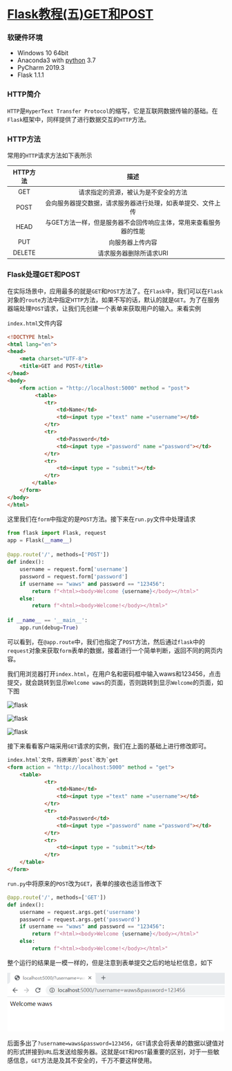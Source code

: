 # [Flask教程(五)GET和POST](https://xugaoxiang.com/2020/03/18/flask-5-get-post/)

### 软硬件环境

- Windows 10 64bit
- Anaconda3 with [python](https://xugaoxiang.com/tag/python/) 3.7
- PyCharm 2019.3
- Flask 1.1.1

### HTTP简介

`HTTP`是`HyperText Transfer Protocol`的缩写，它是互联网数据传输的基础。在`Flask`框架中，同样提供了进行数据交互的`HTTP`方法。

### HTTP方法

常用的`HTTP`请求方法如下表所示

| HTTP方法 |                             描述                             |
| :------: | :----------------------------------------------------------: |
|   GET    |             请求指定的资源，被认为是不安全的方法             |
|   POST   | 会向服务器提交数据，请求服务器进行处理，如表单提交、文件上传 |
|   HEAD   | 与GET方法一样，但是服务器不会回传响应主体，常用来查看服务器的性能 |
|   PUT    |                       向服务器上传内容                       |
|  DELETE  |                   请求服务器删除所请求URI                    |

### Flask处理GET和POST

在实际场景中，应用最多的就是`GET`和`POST`方法了。在`Flask`中，我们可以在`Flask`对象的`route`方法中指定`HTTP`方法，如果不写的话，默认的就是`GET`。为了在服务器端处理`POST`请求，让我们先创建一个表单来获取用户的输入。来看实例

`index.html`文件内容

```html
<!DOCTYPE html>
<html lang="en">
<head>
    <meta charset="UTF-8">
    <title>GET and POST</title>
</head>
<body>
    <form action = "http://localhost:5000" method = "post">
         <table>
            <tr>
                <td>Name</td>
                <td><input type ="text" name ="username"></td>
            </tr>
            <tr>
                <td>Password</td>
                <td><input type ="password" name ="password"></td>
            </tr>
            <tr>
                <td><input type = "submit"></td>
            </tr>
        </table>
    </form>
</body>
</html>
```

这里我们在`form`中指定的是`POST`方法。接下来在`run.py`文件中处理请求

```python
from flask import Flask, request
app = Flask(__name__)

@app.route('/', methods=['POST'])
def index():
    username = request.form['username']
    password = request.form['password']
    if username == "waws" and password == "123456":
        return f"<html><body>Welcome {username}</body></html>"
    else:
        return f"<html><body>Welcome!</body></html>"

if __name__ == '__main__':
    app.run(debug=True)
```

可以看到，在`@app.route`中，我们也指定了`POST`方法，然后通过`flask`中的`request`对象来获取`form`表单的数据，接着进行一个简单判断，返回不同的网页内容。

我们用浏览器打开`index.html`，在用户名和密码框中输入waws和123456，点击提交，就会跳转到显示`Welcome waws`的页面，否则跳转到显示`Welcome`的页面，如下图

![flask](https://image.xugaoxiang.com/imgs/2020/12/2a329d3b2e921118.png)

![flask](https://image.xugaoxiang.com/imgs/2020/12/2a329d3b2e921118.png)

![flask](https://image.xugaoxiang.com/imgs/2020/12/34c25f7d25d19ea1.png)

接下来看看客户端采用`GET`请求的实例，我们在上面的基础上进行修改即可。

```html
index.html`文件，将原来的`post`改为`get
<form action = "http://localhost:5000" method = "get">
    <table>
            <tr>
                <td>Name</td>
                <td><input type ="text" name ="username"></td>
            </tr>
            <tr>
                <td>Password</td>
                <td><input type ="password" name ="password"></td>
            </tr>
            <tr>
                <td><input type = "submit"></td>
            </tr>
    </table>
</form>
```

`run.py`中将原来的`POST`改为`GET`，表单的接收也适当修改下

```python
@app.route('/', methods=['GET'])
def index():
    username = request.args.get('username')
    password = request.args.get('password')
    if username == "waws" and password == "123456":
        return f"<html><body>Welcome {username}</body></html>"
    else:
        return f"<html><body>Welcome!</body></html>"
```

整个运行的结果是一模一样的，但是注意到表单提交之后的地址栏信息，如下

![flask](..\images\Snipaste_2021-02-16_21-55-01.png)

后面多出了`?username=waws&password=123456`，`GET`请求会将表单的数据以键值对的形式拼接到`URL`后发送给服务器。这就是`GET`和`POST`最重要的区别，对于一些敏感信息，`GET`方法是及其不安全的，千万不要这样使用。